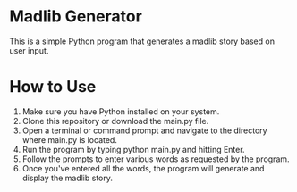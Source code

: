 # Madlib Generator
This is a simple Python program that generates a madlib story based on user input.

# How to Use
1. Make sure you have Python installed on your system.
2. Clone this repository or download the main.py file.
3. Open a terminal or command prompt and navigate to the directory where main.py is located.
4. Run the program by typing python main.py and hitting Enter.
5. Follow the prompts to enter various words as requested by the program.
6. Once you've entered all the words, the program will generate and display the madlib story.
